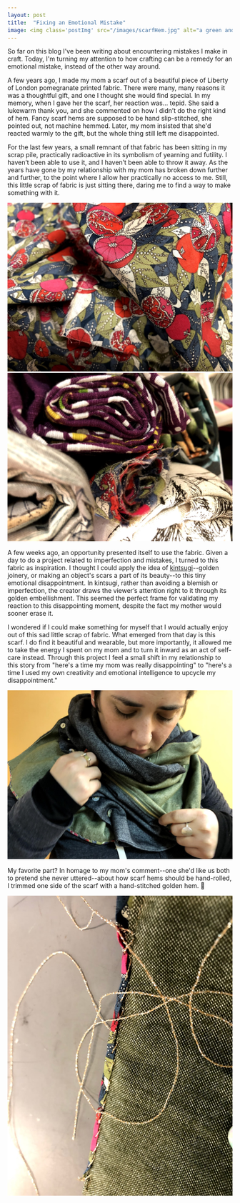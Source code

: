 ```yaml
---
layout: post
title:  "Fixing an Emotional Mistake"
image: <img class='postImg' src="/images/scarfHem.jpg" alt="a green and gray scarf with a floral hem stitched with gold floss"/>
---
```


So far on this blog I've been writing about encountering mistakes I make in craft. Today, I'm turning my attention to how crafting can be a remedy for an emotional mistake, instead of the other way around. 

A few years ago, I made my mom a scarf out of a beautiful piece of Liberty of London pomegranate printed fabric. There were many, many reasons it was a thoughtful gift, and one I thought she would find special. In my memory, when I gave her the scarf, her reaction was… tepid. She said a lukewarm thank you, and she commented on how I didn’t do the right kind of hem. Fancy scarf hems are supposed to be hand slip-stitched, she pointed out, not machine hemmed. Later, my mom insisted that she'd reacted warmly to the gift, but the whole thing still left me disappointed. 

For the last few years, a small remnant of that fabric has been sitting in my scrap pile, practically radioactive in its symbolism of yearning and futility. I haven’t been able to use it, and I haven’t been able to throw it away. As the years have gone by my relationship with my mom has broken down further and further, to the point where I allow her practically no access to me. Still, this little scrap of fabric is just sitting there, daring me to find a way to make something with it. 

<!--more-->

<img src='/images/scarfFabric.jpg' class='internalPostImg' alt="aseveral rolled up scraps of colorful fabric">
<img src='/images/scarfScrapPile.jpg' class='internalPostImg' alt="a swatch of bright pink fabric with multicolor printed pomegranates on it">

A few weeks ago, an opportunity presented itself to use the fabric. Given a day to do a project related to imperfection and mistakes, I turned to this fabric as inspiration. I thought I could apply the idea of [kintsugi](https://en.wikipedia.org/wiki/Kintsugi)--golden joinery, or making an object's scars a part of its beauty--to this tiny emotional disappointment. In kintsugi, rather than avoiding a blemish or imperfection, the creator draws the viewer’s attention right to it through its golden embellishment. This seemed the perfect frame for validating my reaction to this disappointing moment, despite the fact my mother would sooner erase it. 

I wondered if I could make something for myself that I would actually enjoy out of this sad little scrap of fabric. What emerged from that day is this scarf. I do find it beautiful and wearable, but more importantly, it allowed me to take the energy I spent on my mom and to turn it inward as an act of self-care instead. Through this project I feel a small shift in my relationship to this story from "here's a time my mom was really disappointing" to "here's a time I used my own creativity and emotional intelligence to upcycle my disappointment." 

<img src='/images/scarfonMe.jpg' class='internalPostImg'>

My favorite part? In homage to my mom's comment--one she'd like us both to pretend she never uttered--about how scarf hems should be hand-rolled, I trimmed one side of the scarf with a hand-stitched golden hem. 🖕 

<img class='internalPostImg' src="/images/scarfHem.jpg" alt="a green and gray scarf with a floral hem stitched with gold floss"/>

